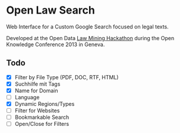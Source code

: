 Open Law Search
===============

Web Interface for a Custom Google Search focused on legal texts.

Developed at the Open Data [Law Mining Hackathon](http://make.opendata.ch/legal/) during the Open Knowledge Conference 2013 in Geneva.


Todo
----

- [x] Filter by File Type (PDF, DOC, RTF, HTML)
- [x] Suchhilfe mit Tags
- [x] Name for Domain
- [ ] Language
- [x] Dynamic Regions/Types
- [ ] Filter for Websites
- [ ] Bookmarkable Search
- [ ] Open/Close for Filters

